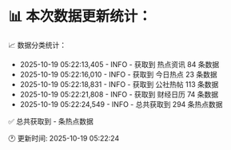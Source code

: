 📊 本次数据更新统计：
==========================

📈 数据分类统计：
- 2025-10-19 05:22:13,405 - INFO - 获取到 热点资讯 84 条数据
- 2025-10-19 05:22:16,010 - INFO - 获取到 今日热点 23 条数据
- 2025-10-19 05:22:18,831 - INFO - 获取到 公社热帖 113 条数据
- 2025-10-19 05:22:21,808 - INFO - 获取到 财经日历 74 条数据
- 2025-10-19 05:22:24,549 - INFO - 总共获取到 294 条热点数据

✅ 总共获取到 - 条热点数据

🕐 更新时间: 2025-10-19 05:22:24
